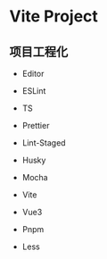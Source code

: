 # Vite Project

## 项目工程化

- Editor

- ESLint

- TS

- Prettier

- Lint-Staged

- Husky

- Mocha

- Vite

- Vue3

- Pnpm

- Less
